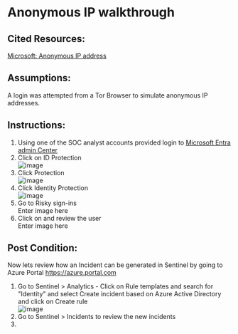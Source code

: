 # Anonymous IP walkthrough

## Cited Resources:
[Microsoft: Anonymous IP address](https://learn.microsoft.com/en-us/azure/active-directory/identity-protection/howto-identity-protection-simulate-risk#anonymous-ip-address) <br />

## Assumptions:
A login was attempted from a Tor Browser to simulate anonymous IP addresses.

## Instructions:
1. Using one of the SOC analyst accounts provided login to [Microsoft Entra admin Center](https://entra.microsoft.com/)
2. Click on ID Protection <br />
 ![image](https://github.com/Tungsten66/Scenarios/assets/40893034/990318ee-90e1-496b-8597-9a9f9c6cec12)
3. Click Protection <br />
![image](https://github.com/Tungsten66/Scenarios/assets/40893034/62418942-d780-48d5-b5eb-4d9203085d73)
4. Click Identity Protection <br />
![image](https://github.com/Tungsten66/Scenarios/assets/40893034/6e551c2c-19e0-43dc-9752-e5c469269418)
5. Go to Risky sign-ins  <br />
Enter image here
6. Click on and review the user  <br />
Enter image here



## Post Condition:

Now lets review how an Incident can be generated in Sentinel by going to Azure Portal https://azure.portal.com
1. Go to Sentinel > Analytics - Click on Rule templates and search for "Identity" and select Create incident based on Azure Active Directory and click on Create rule <br />
![image](https://github.com/Tungsten66/Scenarios/assets/40893034/98ad7e32-623f-4840-9d92-722dbd2a5896)
2. Go to Sentinel > Incidents to review the new incidents
3. 

